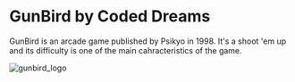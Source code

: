 # GunBird by Coded Dreams

GunBird is an arcade game published by Psikyo in 1998.
It's a shoot 'em up and its difficulty is one of the main cahracteristics of the game.

![gunbird_logo](https://vignette1.wikia.nocookie.net/fictionalcrossover/images/7/73/Gunbird_logo.png/revision/latest?cb=20150407124404)
